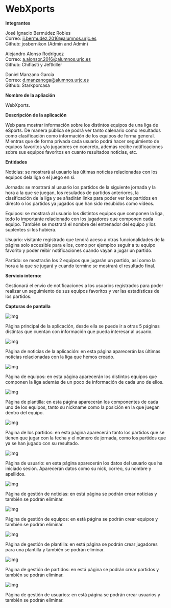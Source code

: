 # WebXports
**Integrantes** 

José Ignacio Bermúdez Robles   
Correo: ji.bermudez.2016@alumnos.urjc.es    
Github: josbernikon (Admin and Admin)

Alejandro Alonso Rodríguez     
Correo: a.alonsor.2016@alumnos.urjc.es      
Github: Chiflasti y Jeftkiller

Daniel Manzano García          
Correo: d.manzanoga@alumnos.urjc.es         
Github: Starkporcasa

**Nombre de la apliación** 

WebXports.

**Descripción de la aplicación**

Web para mostrar información sobre los distintos equipos de una liga de eSports. De manera pública se podrá ver tanto calenario como resultados como clasificación como información de los equipos de forma general. Mientras que de forma privada cada usuario podrá hacer seguimiento de equipos favoritos y/o jugadores en concreto, además recibe notificaciones sobre sus equipos favoritos en cuanto resultados noticias, etc.

**Entidades**

Noticias: se mostrará al usuario las últimas noticias relacionadas con los equipos dela liga o el juego en sí.

Jornada: se mostrará al usuario los partidos de la siguiente jornada y la hora a la que se juegan, los resulados de partidos anteriores, la clasificación de la liga y se añadirán links para poder ver los partidos en directo o los partidos ya jugados que han sido resubidos como vídeos. 

Equipos: se mostrará al usuario los distintos equipos que componen la liga, todo lo importante relacionado con los jugadores que componen cada equipo. También se mostrará el nombre del entrenador del equipo y los suplentes si los hubiera. 

Usuario: visitante registrado que tendrá aceso a otras funcionalidades de la página solo accesible para ellos, como por ejemploo seguir a tu equipo favorito y poder reibir notificaciones cuando vayan a jugar un partido.

Partido: se mostrarán los 2 equipos que jugarán un partido, así como la hora a la que se jugará y cuando termine se mostrará el resultado final.


**Servicio interno:**

Gestionará el envio de notificaciones a los usuarios registrados para poder realizar un seguimiento de sus equipos favoritos y ver las estadísticas de los partidos.


**Capturas de pantalla**

![img](https://github.com/Chiflasti/WebXports/blob/master/Fotos%20DAD/Pagina%20principal.png)

Página principal de la aplicación, desde ella se puede ir a otras 5 páginas distintas que cuentan con información que pueda interesar al usuario.

![img](https://github.com/Chiflasti/WebXports/blob/master/Fotos%20DAD/Pagina%20Noticias.png)

Página de noticias de la aplicación: en esta página aparecerán las últimas noticias relacionadas con la liga que hemos creado.

![img](https://github.com/Chiflasti/WebXports/blob/master/Fotos%20DAD/Pagina%20Equipos.png)

Página de equipos: en esta página aparecerán los distintos equipos que componen la liga además de un poco de información de cada uno de ellos.

![img](https://github.com/Chiflasti/WebXports/blob/master/Fotos%20DAD/Pagina%20Plantilla.png)

Página de plantilla: en esta página aparecerán los componentes de cada uno de los equipos, tanto su nickname como la posición en la que juegan dentro del equipo.

![img](https://github.com/Chiflasti/WebXports/blob/master/Fotos%20DAD/Pagina%20Partidos.png)

Página de los partidos: en esta página aparecerán tanto los partidos que se tienen que jugar con la fecha y el número de jornada, como los partidos que ya se han jugado con su resultado.

![img](https://github.com/Chiflasti/WebXports/blob/master/Fotos%20DAD/Pagina%20Usuario.png)

Página de usuario: en esta página aparecerán los datos del usuario que ha iniciado sesión. Aparecerán datos como su nick, correo, su nombre y apellidos.

![img](https://github.com/Chiflasti/WebXports/blob/master/Fotos%20DAD/Gestor%20de%20Noticias.png)

Página de gestión de noticias: en está página se podrán crear noticias y también se podrán eliminar.

![img](https://github.com/Chiflasti/WebXports/blob/master/Fotos%20DAD/Gestor%20de%20Equipos.png)

Página de gestión de equipos: en está página se podrán crear equipos y también se podrán eliminar.

![img](https://github.com/Chiflasti/WebXports/blob/master/Fotos%20DAD/Gestor%20de%20Plantilla.png)

Página de gestión de plantilla: en está página se podrán crear jugadores para una plantilla y también se podrán eliminar.

![img](https://github.com/Chiflasti/WebXports/blob/master/Fotos%20DAD/Gestor%20de%20Partidos.png)

Página de gestión de partidos: en está página se podrán crear partidos y también se podrán eliminar.

![img](https://github.com/Chiflasti/WebXports/blob/master/Fotos%20DAD/Gestor%20Usuario.png)

Página de gestión de usuarios: en está página se podrán crear usuarios y también se podrán eliminar.




